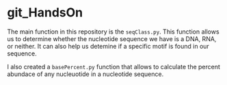 # git_HandsOn
The main function in this repository is the `seqClass.py`. 
This function allows us to determine whether the nucleotide sequence we have is a DNA, RNA, or neither.
It can also help us detemine if a specific motif is found in our sequence. 

I also created a `basePercent.py` function that allows to calculate the percent abundace of any nucleuotide in a nucleotide sequence. 
